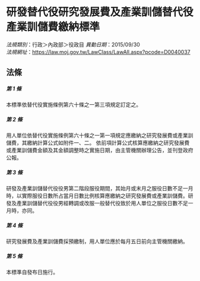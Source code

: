 # 研發替代役研究發展費及產業訓儲替代役產業訓儲費繳納標準

*法規類別*：行政＞內政部＞役政目
*異動日期*：2015/09/30  
*法規網址*：https://law.moj.gov.tw/LawClass/LawAll.aspx?pcode=D0040037



## 法條
##### 第 1 條
本標準依替代役實施條例第六十條之一第三項規定訂定之。

##### 第 2 條
用人單位依替代役實施條例第六十條之一第一項規定應繳納之研究發展費或產業訓儲費，其繳納計算公式如附件一、二。
依前項計算公式核算應繳納之研究發展費或產業訓儲費金額及其金額調整時之實施日期，由主管機關辦理公告，並刊登政府公報。

##### 第 3 條
研發及產業訓儲替代役役男第二階段服役期間，其始月或末月之服役日數不足一月時，以實際服役日數所占當月日數比例核算應繳納之研究發展費或產業訓儲費。研發及產業訓儲替代役役男經轉調或改服一般替代役致於用人單位之服役日數不足一月時，亦同。

##### 第 4 條
研究發展費及產業訓儲費採預繳制，用人單位應於每月五日前向主管機關繳納。

##### 第 5 條
本標準自發布日施行。


